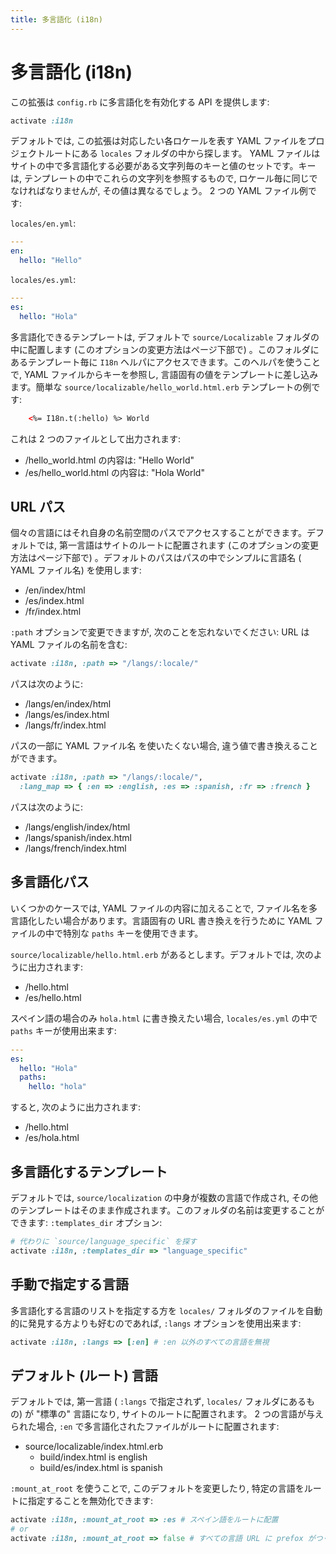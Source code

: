 ```yaml
---
title: 多言語化 (i18n)
---
```


# 多言語化 (i18n)

この拡張は `config.rb` に多言語化を有効化する API を提供します:

``` ruby
activate :i18n
```

デフォルトでは, この拡張は対応したい各ロケールを表す YAML ファイルをプロジェクトルートにある `locales` フォルダの中から探します。 YAML ファイルはサイトの中で多言語化する必要がある文字列毎のキーと値のセットです。キーは, テンプレートの中でこれらの文字列を参照するもので, ロケール毎に同じでなければなりませんが, その値は異なるでしょう。 2 つの YAML ファイル例です:

`locales/en.yml`:

``` yaml
---
en:
  hello: "Hello"
```

`locales/es.yml`:

``` yaml
---
es:
  hello: "Hola"
```

多言語化できるテンプレートは, デフォルトで `source/Localizable` フォルダの中に配置します (このオプションの変更方法はページ下部で) 。このフォルダにあるテンプレート毎に `I18n` ヘルパにアクセスできます。このヘルパを使うことで,  YAML ファイルからキーを参照し, 言語固有の値をテンプレートに差し込みます。簡単な `source/localizable/hello_world.html.erb` テンプレートの例です:

``` html
    <%= I18n.t(:hello) %> World
```

これは 2 つのファイルとして出力されます:

* /hello_world.html の内容は: "Hello World"
* /es/hello_world.html の内容は: "Hola World"

## URL パス

個々の言語にはそれ自身の名前空間のパスでアクセスすることができます。デフォルトでは, 第一言語はサイトのルートに配置されます (このオプションの変更方法はページ下部で) 。デフォルトのパスはパスの中でシンプルに言語名 ( YAML ファイル名) を使用します:

* /en/index/html
* /es/index.html
* /fr/index.html

`:path` オプションで変更できますが, 次のことを忘れないでください: URL は YAML ファイルの名前を含む:

``` ruby
activate :i18n, :path => "/langs/:locale/"
```

パスは次のように:

* /langs/en/index/html
* /langs/es/index.html
* /langs/fr/index.html

パスの一部に YAML ファイル名 を使いたくない場合, 違う値で書き換えることができます。

``` ruby
activate :i18n, :path => "/langs/:locale/", 
  :lang_map => { :en => :english, :es => :spanish, :fr => :french }
```

パスは次のように:

* /langs/english/index/html
* /langs/spanish/index.html
* /langs/french/index.html

## 多言語化パス

いくつかのケースでは, YAML ファイルの内容に加えることで, ファイル名を多言語化したい場合があります。言語固有の URL 書き換えを行うために YAML ファイルの中で特別な `paths` キーを使用できます。

`source/localizable/hello.html.erb` があるとします。デフォルトでは, 次のように出力されます:

* /hello.html
* /es/hello.html

スペイン語の場合のみ `hola.html` に書き換えたい場合, `locales/es.yml` の中で `paths` キーが使用出来ます:

``` yaml
---
es:
  hello: "Hola"
  paths:
    hello: "hola"
```

すると, 次のように出力されます:

* /hello.html
* /es/hola.html

## 多言語化するテンプレート

デフォルトでは, `source/localization` の中身が複数の言語で作成され, その他のテンプレートはそのまま作成されます。このフォルダの名前は変更することができます: `:templates_dir` オプション:

``` ruby
# 代わりに `source/language_specific` を探す
activate :i18n, :templates_dir => "language_specific"
```

## 手動で指定する言語

多言語化する言語のリストを指定する方を `locales/` フォルダのファイルを自動的に発見する方よりも好むのであれば,  `:langs` オプションを使用出来ます:

``` ruby
activate :i18n, :langs => [:en] # :en 以外のすべての言語を無視
```

## デフォルト (ルート) 言語

デフォルトでは, 第一言語 ( `:langs` で指定されず, `locales/` フォルダにあるもの) が "標準の" 言語になり, サイトのルートに配置されます。 2 つの言語が与えられた場合, `:en` で多言語化されたファイルがルートに配置されます:

* source/localizable/index.html.erb
  * build/index.html is english
  * build/es/index.html is spanish

`:mount_at_root` を使うことで, このデフォルトを変更したり, 特定の言語をルートに指定することを無効化できます:

``` ruby
activate :i18n, :mount_at_root => :es # スペイン語をルートに配置
# or
activate :i18n, :mount_at_root => false # すべての言語 URL に prefox がつく
```
